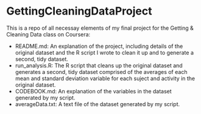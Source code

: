 # GettingCleaningDataProject
This is a repo of all necessay elements of my final project for the Getting & Cleaning Data class on Coursera:
* README.md: An explanation of the project, including details of the original dataset and the R script I wrote to clean it up and to generate a second, tidy dataset.
* run_analysis.R: The R script that cleans up the original dataset and generates a second, tidy dataset comprised of the averages of each mean and standard deviation variable for each suject and activity in the original dataset.
* CODEBOOK.md: An explanation of the variables in the dataset generated by my script.
* averageData.txt: A text file of the dataset generated by my script.
